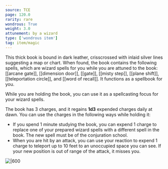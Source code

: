 ```yaml
---
source: TCE
page: 120.0
rarity: rare
wondrous: True
weight: 3.0
attunement: by a wizard
type: ['wondrous item']
tag: item/magic
---
```


This thick book is bound in dark leather, crisscrossed with inlaid silver lines suggesting a map or chart. When found, the book contains the following spells, which are wizard spells for you while you are attuned to the book: [[arcane gate]], [[dimension door]], [[gate]], [[misty step]], [[plane shift]], [[teleportation circle]], and [[word of recall]]. It functions as a spellbook for you.

While you are holding the book, you can use it as a spellcasting focus for your wizard spells.

The book has 3 charges, and it regains **1d3** expended charges daily at dawn. You can use the charges in the following ways while holding it:

- If you spend 1 minute studying the book, you can expend 1 charge to replace one of your prepared wizard spells with a different spell in the book. The new spell must be of the conjuration school.
- When you are hit by an attack, you can use your reaction to expend 1 charge to teleport up to 10 feet to an unoccupied space you can see. If your new position is out of range of the attack, it misses you.


![|600](https://5e.tools/img/items/TCE/Atlas%20of%20Endless%20Horizons.png)